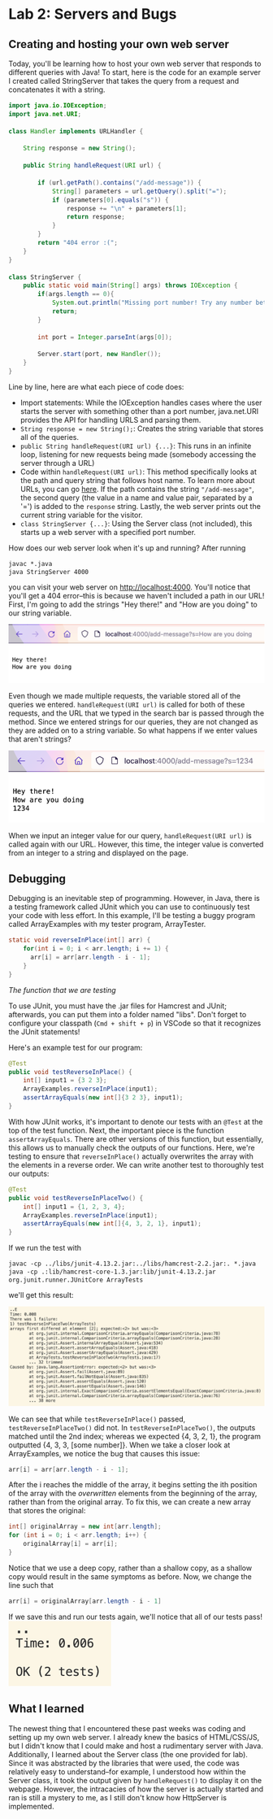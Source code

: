 # Lab 2: Servers and Bugs

## Creating and hosting your own web server 

Today, you'll be learning how to host your own web server that responds to different queries with Java! To start, here is the code for an example server I created called StringServer that takes the query from a request and concatenates it with a string. 

```java
import java.io.IOException;
import java.net.URI;

class Handler implements URLHandler {

    String response = new String();

    public String handleRequest(URI url) {

        if (url.getPath().contains("/add-message")) {
            String[] parameters = url.getQuery().split("=");
            if (parameters[0].equals("s")) {
                response += "\n" + parameters[1];
                return response;
            }
        } 
        return "404 error :(";
    }
}

class StringServer {
    public static void main(String[] args) throws IOException {
        if(args.length == 0){
            System.out.println("Missing port number! Try any number between 1024 to 49151");
            return;
        }

        int port = Integer.parseInt(args[0]);

        Server.start(port, new Handler());
    }
}
```

Line by line, here are what each piece of code does:
- Import statements: While the IOException handles cases where the user starts the server with something other than a port number, java.net.URI provides the API for handling URLS and parsing them.
- ```String response = new String();```: Creates the string variable that stores all of the queries.
- ```public String handleRequest(URI url) {...}```: This runs in an infinite loop, listening for new requests being made (somebody accessing the server through a URL)
- Code within ```handleRequest(URI url)```: This method specifically looks at the path and query string that follows host name. To learn more about URLs, you can go [here][2]. If the path contains the string ```"/add-message"```, the second query (the value in a name and value pair, separated by a '=') is added to the ```response``` string. Lastly, the web server prints out the current string variable for the visitor.
- ```class StringServer {...}```: Using the Server class (not included), this starts up a web server with a specified port number.

[2]: https://www.ibm.com/docs/en/cics-ts/5.1?topic=concepts-components-url

How does our web server look when it's up and running? After running
```
javac *.java
java StringServer 4000
```
you can visit your web server on [http://localhost:4000](http://localhost:4000). You'll notice that you'll get a 404 error–this is because we haven't included a path in our URL! First, I'm going to add the strings "Hey there!" and "How are you doing" to our string variable.

![String requests](images/lab2-1.png)

Even though we made multiple requests, the variable stored all of the queries we entered. ```handleRequest(URI url)``` is called for both of these requests, and the URL that we typed in the search bar is passed through the method. Since we entered strings for our queries, they are not changed as they are added on to a string variable. So what happens if we enter values that aren't strings?

![Number request](images/lab2-2.png)

When we input an integer value for our query, ```handleRequest(URI url)``` is called again with our URL. However, this time, the integer value is converted from an integer to a string and displayed on the page.

## Debugging

Debugging is an inevitable step of programming. However, in Java, there is a testing framework called JUnit which you can use to continuously test your code with less effort. In this example, I'll be testing a buggy program called ArrayExamples with my tester program, ArrayTester.

```java
static void reverseInPlace(int[] arr) {
    for(int i = 0; i < arr.length; i += 1) {
      arr[i] = arr[arr.length - i - 1];
    }
}
```
*The function that we are testing*

To use JUnit, you must have the .jar files for Hamcrest and JUnit; afterwards, you can put them into a folder named "libs". Don't forget to configure your classpath (```Cmd + shift + p```) in VSCode so that it recognizes the JUnit statements!

Here's an example test for our program:
```java
@Test 
public void testReverseInPlace() {
    int[] input1 = {3 2 3};
    ArrayExamples.reverseInPlace(input1);
    assertArrayEquals(new int[]{3 2 3}, input1);
}
```

With how JUnit works, it's important to denote our tests with an ```@Test``` at the top of the test function. Next, the important piece is the function ```assertArrayEquals```. There are other versions of this function, but essentially, this allows us to manually check the outputs of our functions. Here, we're testing to ensure that ```reverseInPlace()``` actually overwrites the array with the elements in a reverse order. We can write another test to thoroughly test our outputs:
```java
@Test
public void testReverseInPlaceTwo() {
    int[] input1 = {1, 2, 3, 4};
    ArrayExamples.reverseInPlace(input1);
    assertArrayEquals(new int[]{4, 3, 2, 1}, input1);
}
```

If we run the test with
```
javac -cp ../libs/junit-4.13.2.jar:../libs/hamcrest-2.2.jar:. *.java 
java -cp .:lib/hamcrest-core-1.3.jar:lib/junit-4.13.2.jar org.junit.runner.JUnitCore ArrayTests
```
we'll get this result:

![Tests passed and symptoms](images/lab2-3.png)

We can see that while ```testReverseInPlace()``` passed, ```testReverseInPlaceTwo()``` did not. In ```testReverseInPlaceTwo()```, the outputs matched until the 2nd index; whereas we expected {4, 3, 2, 1}, the program outputted {4, 3, 3, [some number]}. When we take a closer look at ArrayExamples, we notice the bug that causes this issue:

```java
arr[i] = arr[arr.length - i - 1];
```
After the i reaches the middle of the array, it begins setting the ith position of the array with the *overwritten* elements from the beginning of the array, rather than from the original array. To fix this, we can create a new array that stores the original:
```java
int[] originalArray = new int[arr.length];
for (int i = 0; i < arr.length; i++) {
    originalArray[i] = arr[i];
}
```
Notice that we use a deep copy, rather than a shallow copy, as a shallow copy would result in the same symptoms as before. Now, we change the line such that
```java
arr[i] = originalArray[arr.length - i - 1]
```

If we save this and run our tests again, we'll notice that all of our tests pass!
![Tests passed](images/lab2-4.png)

## What I learned
The newest thing that I encountered these past weeks was coding and setting up my own web server. I already knew the basics of HTML/CSS/JS, but I didn't know that I could make and host a rudimentary server with Java. Additionally, I learned about the Server class (the one provided for lab). Since it was abstracted by the libraries that were used, the code was relatively easy to understand–for example, I understood how within the Server class, it took the output given by ```handleRequest()``` to display it on the webpage. However, the intracacies of how the server is actually started and ran is still a mystery to me, as I still don't know how HttpServer is implemented.